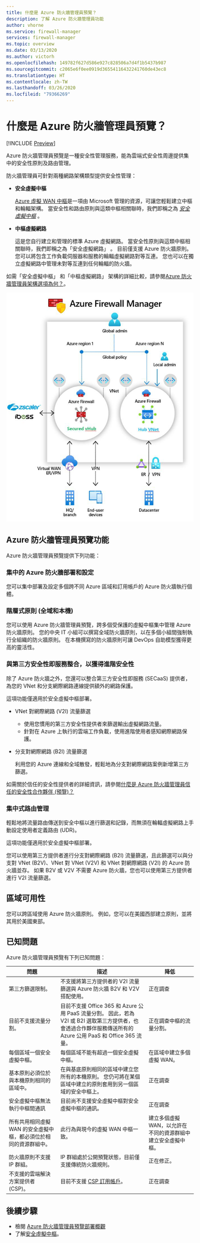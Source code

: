 ```yaml
---
title: 什麼是 Azure 防火牆管理員預覽？
description: 了解 Azure 防火牆管理員功能
author: vhorne
ms.service: firewall-manager
services: firewall-manager
ms.topic: overview
ms.date: 03/13/2020
ms.author: victorh
ms.openlocfilehash: 149782f627d586e927c828506a7d4f1b5437b987
ms.sourcegitcommit: c2065e6f0ee0919d36554116432241760de43ec8
ms.translationtype: HT
ms.contentlocale: zh-TW
ms.lasthandoff: 03/26/2020
ms.locfileid: "79366269"
---
```

# <a name="what-is-azure-firewall-manager-preview"></a>什麼是 Azure 防火牆管理員預覽？

[!INCLUDE [Preview](../../includes/firewall-manager-preview-notice.md)]

Azure 防火牆管理員預覽是一種安全性管理服務，能為雲端式安全性周邊提供集中的安全性原則及路由管理。 

防火牆管理員可針對兩種網路架構類型提供安全性管理：

- **安全虛擬中樞**

   [Azure 虛擬 WAN 中樞](../virtual-wan/virtual-wan-about.md#resources)是一項由 Microsoft 管理的資源，可讓您輕鬆建立中樞和輪輻架構。 當安全性和路由原則與這類中樞相關聯時，我們即稱之為 *[安全虛擬中樞](secured-virtual-hub.md)* 。 
- **中樞虛擬網路**

   這是您自行建立和管理的標準 Azure 虛擬網路。 當安全性原則與這類中樞相關聯時，我們即稱之為「安全虛擬網路」  。 目前僅支援 Azure 防火牆原則。 您可以將包含工作負載伺服器和服務的輪輻虛擬網路對等互連。 您也可以在獨立虛擬網路中管理未對等互連到任何輪輻的防火牆。

如需「安全虛擬中樞」  和「中樞虛擬網路」  架構的詳細比較，請參閱[Azure 防火牆管理員架構選項為何？](vhubs-and-vnets.md)。

![防火牆管理員](media/overview/firewallmanagerv5.png)

## <a name="azure-firewall-manager-preview-features"></a>Azure 防火牆管理員預覽功能

Azure 防火牆管理員預覽提供下列功能：

### <a name="central-azure-firewall-deployment-and-configuration"></a>集中的 Azure 防火牆部署和設定

您可以集中部署及設定多個跨不同 Azure 區域和訂用帳戶的 Azure 防火牆執行個體。 

### <a name="hierarchical-policies-global-and-local"></a>階層式原則 (全域和本機)

您可以使用 Azure 防火牆管理員預覽，跨多個受保護的虛擬中樞集中管理 Azure 防火牆原則。 您的中央 IT 小組可以撰寫全域防火牆原則，以在多個小組間強制執行全組織的防火牆原則。 在本機撰寫的防火牆原則可讓 DevOps 自助模型獲得更高的靈活性。

### <a name="integrated-with-third-party-security-as-a-service-for-advanced-security"></a>與第三方安全性即服務整合，以獲得進階安全性

除了 Azure 防火牆之外，您還可以整合第三方安全性即服務 (SECaaS) 提供者，為您的 VNet 和分支網際網路連線提供額外的網路保護。

這項功能僅適用於安全虛擬中樞部署。

- VNet 對網際網路 (V2I) 流量篩選

   - 使用您慣用的第三方安全性提供者來篩選輸出虛擬網路流量。
   - 針對在 Azure 上執行的雲端工作負載，使用進階使用者感知網際網路保護。

- 分支對網際網路 (B2I) 流量篩選

   利用您的 Azure 連線和全域散發，輕鬆地為分支對網際網路案例新增第三方篩選。

如需關於信任的安全性提供者的詳細資訊，請參閱[什麼是 Azure 防火牆管理員信任的安全性合作夥伴 (預覽)？](trusted-security-partners.md)

### <a name="centralized-route-management"></a>集中式路由管理

輕鬆地將流量路由傳送到安全中樞以進行篩選和記錄，而無須在輪輻虛擬網路上手動設定使用者定義路由 (UDR)。 

這項功能僅適用於安全虛擬中樞部署。

您可以使用第三方提供者進行分支對網際網路 (B2I) 流量篩選，且此篩選可以與分支對 VNet (B2V)、VNet 對 VNet (V2V) 和 VNet 對網際網路 (V2I) 的 Azure 防火牆並存。 如果 B2V 或 V2V 不需要 Azure 防火牆，您也可以使用第三方提供者進行 V2I 流量篩選。 

## <a name="region-availability"></a>區域可用性

您可以跨區域使用 Azure 防火牆原則。 例如，您可以在美國西部建立原則，並將其用於美國東部。 

## <a name="known-issues"></a>已知問題

Azure 防火牆管理員預覽有下列已知問題：

|問題  |描述  |降低  |
|---------|---------|---------|
|第三方篩選限制。|不支援將第三方提供者的 V2I 流量篩選與 Azure 防火牆 B2V 和 V2V 搭配使用。|正在調查|
|目前不支援流量分割。|目前不支援 Office 365 和 Azure 公用 PaaS 流量分割。 因此，若為 V2I 或 B2I 選取第三方提供者，也會透過合作夥伴服務傳送所有的 Azure 公用 PaaS 和 Office 365 流量。|正在調查中樞的流量分割。
|每個區域一個安全虛擬中樞。|每個區域不能有超過一個安全虛擬中樞。|在區域中建立多個虛擬 WAN。|
|基本原則必須位於與本機原則相同的區域中。|在與基底原則相同的區域中建立您所有的本機原則。 您仍可將在某個區域中建立的原則套用到另一個區域的安全中樞上。|正在調查|
|安全虛擬中樞無法執行中樞間通訊|目前尚不支援安全虛擬中樞對安全虛擬中樞的通訊。|正在調查|
|所有共用相同虛擬 WAN 的安全虛擬中樞，都必須位於相同的資源群組中。|此行為與現今的虛擬 WAN 中樞一致。|建立多個虛擬 WAN，以允許在不同的資源群組中建立安全虛擬中樞。|
|防火牆原則不支援 IP 群組。|IP 群組處於公開預覽狀態，目前僅支援傳統防火牆規則。|正在修正。
|不支援的雲端解決方案提供者 (CSP)。|目前不支援 [CSP 訂用帳戶](https://azure.microsoft.com/offers/ms-azr-0145p/)。|正在調查

## <a name="next-steps"></a>後續步驟

- 檢閱 [Azure 防火牆管理員預覽部署概觀](deployment-overview.md)
- 了解[安全虛擬中樞](secured-virtual-hub.md)。